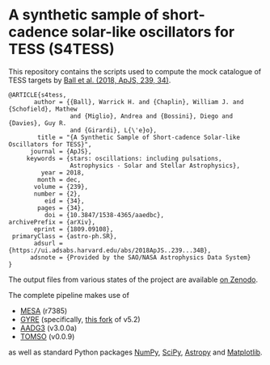 # A synthetic sample of short-cadence solar-like oscillators for TESS (S4TESS)

This repository contains the scripts used to compute the mock
catalogue of TESS targets by
[Ball et al. (2018, ApJS, 239, 34)](https://ui.adsabs.harvard.edu/abs/2018ApJS..239...34B).

    @ARTICLE{s4tess,
           author = {{Ball}, Warrick H. and {Chaplin}, William J. and {Schofield}, Mathew
                     and {Miglio}, Andrea and {Bossini}, Diego and {Davies}, Guy R.
                     and {Girardi}, L{\'e}o},
            title = "{A Synthetic Sample of Short-cadence Solar-like Oscillators for TESS}",
          journal = {ApJS},
         keywords = {stars: oscillations: including pulsations,
                     Astrophysics - Solar and Stellar Astrophysics},
             year = 2018,
            month = dec,
           volume = {239},
           number = {2},
              eid = {34},
            pages = {34},
              doi = {10.3847/1538-4365/aaedbc},
    archivePrefix = {arXiv},
           eprint = {1809.09108},
     primaryClass = {astro-ph.SR},
           adsurl = {https://ui.adsabs.harvard.edu/abs/2018ApJS..239...34B},
          adsnote = {Provided by the SAO/NASA Astrophysics Data System}
    }

The output files from various states of the project are available
[on Zenodo](https://zenodo.org/record/1470155).

The complete pipeline makes use of

* [MESA](http://mesa.sourceforge.net) (r7385)
* [GYRE](https://bitbucket.org/rhdtownsend/gyre/wiki/Home)
(specifically, [this fork](https://bitbucket.org/warrickball/gyre/commits/b24514643680e7b5c16a564cbe4bb16178e0610f?at=Edbeta_dx)
of v5.2)
* [AADG3](https://warrickball.github.io/AADG3) (v3.0.0a)
* [TOMSO](https://tomso.readthedocs.io) (v0.0.9)

as well as standard Python packages [NumPy](http://www.numpy.org/),
[SciPy](https://www.scipy.org/scipylib/index.html),
[Astropy](http://www.astropy.org/) and
[Matplotlib](https://matplotlib.org/).
